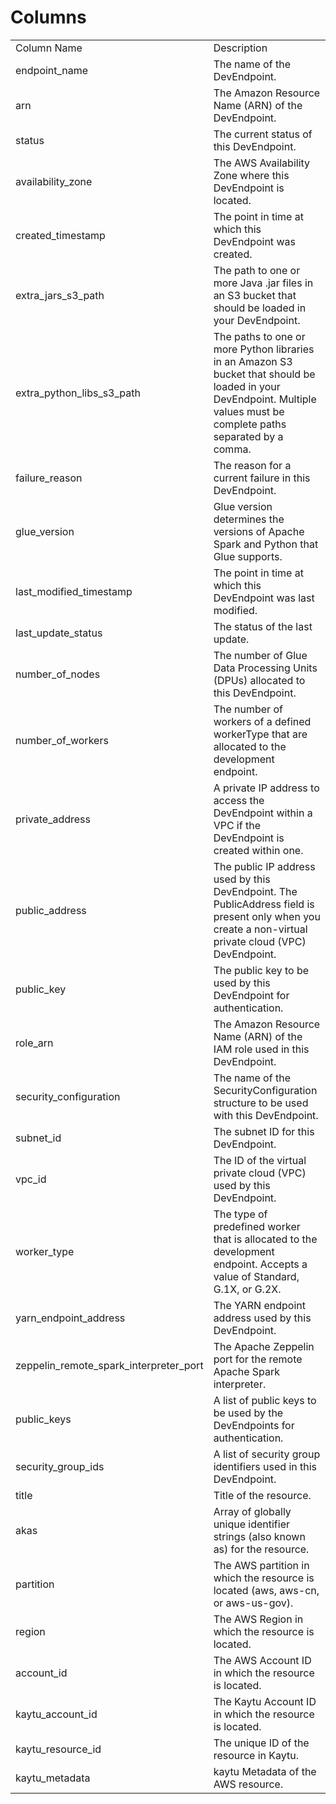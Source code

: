 # Columns  

<table>
	<tr><td>Column Name</td><td>Description</td></tr>
	<tr><td>endpoint_name</td><td>The name of the DevEndpoint.</td></tr>
	<tr><td>arn</td><td>The Amazon Resource Name (ARN) of the DevEndpoint.</td></tr>
	<tr><td>status</td><td>The current status of this DevEndpoint.</td></tr>
	<tr><td>availability_zone</td><td>The AWS Availability Zone where this DevEndpoint is located.</td></tr>
	<tr><td>created_timestamp</td><td>The point in time at which this DevEndpoint was created.</td></tr>
	<tr><td>extra_jars_s3_path</td><td>The path to one or more Java .jar files in an S3 bucket that should be loaded in your DevEndpoint.</td></tr>
	<tr><td>extra_python_libs_s3_path</td><td>The paths to one or more Python libraries in an Amazon S3 bucket that should be loaded in your DevEndpoint. Multiple values must be complete paths separated by a comma.</td></tr>
	<tr><td>failure_reason</td><td>The reason for a current failure in this DevEndpoint.</td></tr>
	<tr><td>glue_version</td><td>Glue version determines the versions of Apache Spark and Python that Glue supports.</td></tr>
	<tr><td>last_modified_timestamp</td><td>The point in time at which this DevEndpoint was last modified.</td></tr>
	<tr><td>last_update_status</td><td>The status of the last update.</td></tr>
	<tr><td>number_of_nodes</td><td>The number of Glue Data Processing Units (DPUs) allocated to this DevEndpoint.</td></tr>
	<tr><td>number_of_workers</td><td>The number of workers of a defined workerType that are allocated to the development endpoint.</td></tr>
	<tr><td>private_address</td><td>A private IP address to access the DevEndpoint within a VPC if the DevEndpoint is created within one.</td></tr>
	<tr><td>public_address</td><td>The public IP address used by this DevEndpoint. The PublicAddress field is present only when you create a non-virtual private cloud (VPC) DevEndpoint.</td></tr>
	<tr><td>public_key</td><td>The public key to be used by this DevEndpoint for authentication.</td></tr>
	<tr><td>role_arn</td><td>The Amazon Resource Name (ARN) of the IAM role used in this DevEndpoint.</td></tr>
	<tr><td>security_configuration</td><td>The name of the SecurityConfiguration structure to be used with this DevEndpoint.</td></tr>
	<tr><td>subnet_id</td><td>The subnet ID for this DevEndpoint.</td></tr>
	<tr><td>vpc_id</td><td>The ID of the virtual private cloud (VPC) used by this DevEndpoint.</td></tr>
	<tr><td>worker_type</td><td>The type of predefined worker that is allocated to the development endpoint. Accepts a value of Standard, G.1X, or G.2X.</td></tr>
	<tr><td>yarn_endpoint_address</td><td>The YARN endpoint address used by this DevEndpoint.</td></tr>
	<tr><td>zeppelin_remote_spark_interpreter_port</td><td>The Apache Zeppelin port for the remote Apache Spark interpreter.</td></tr>
	<tr><td>public_keys</td><td>A list of public keys to be used by the DevEndpoints for authentication.</td></tr>
	<tr><td>security_group_ids</td><td>A list of security group identifiers used in this DevEndpoint.</td></tr>
	<tr><td>title</td><td>Title of the resource.</td></tr>
	<tr><td>akas</td><td>Array of globally unique identifier strings (also known as) for the resource.</td></tr>
	<tr><td>partition</td><td>The AWS partition in which the resource is located (aws, aws-cn, or aws-us-gov).</td></tr>
	<tr><td>region</td><td>The AWS Region in which the resource is located.</td></tr>
	<tr><td>account_id</td><td>The AWS Account ID in which the resource is located.</td></tr>
	<tr><td>kaytu_account_id</td><td>The Kaytu Account ID in which the resource is located.</td></tr>
	<tr><td>kaytu_resource_id</td><td>The unique ID of the resource in Kaytu.</td></tr>
	<tr><td>kaytu_metadata</td><td>kaytu Metadata of the AWS resource.</td></tr>
</table>